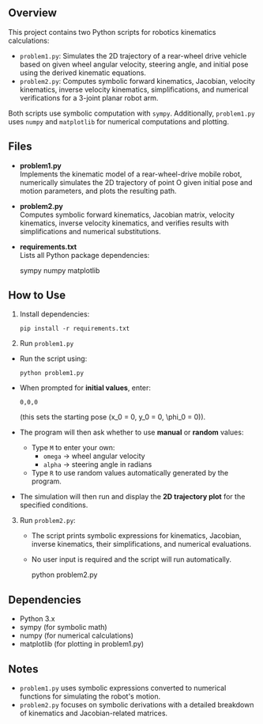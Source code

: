 
## Overview

This project contains two Python scripts for robotics kinematics calculations:

- `problem1.py`: Simulates the 2D trajectory of a rear-wheel drive vehicle based on given wheel angular velocity, steering angle, and initial pose using the derived kinematic equations.
- `problem2.py`: Computes symbolic forward kinematics, Jacobian, velocity kinematics, inverse velocity kinematics, simplifications, and numerical verifications for a 3-joint planar robot arm.

Both scripts use symbolic computation with `sympy`. Additionally, `problem1.py` uses `numpy` and `matplotlib` for numerical computations and plotting.

## Files

- **problem1.py**  
  Implements the kinematic model of a rear-wheel-drive mobile robot, numerically simulates the 2D trajectory of point O given initial pose and motion parameters, and plots the resulting path.

- **problem2.py**  
  Computes symbolic forward kinematics, Jacobian matrix, velocity kinematics, inverse velocity kinematics, and verifies results with simplifications and numerical substitutions.

- **requirements.txt**  
  Lists all Python package dependencies:

     sympy
     numpy
     matplotlib

## How to Use

1. Install dependencies:

       pip install -r requirements.txt

2. Run `problem1.py`

- Run the script using:

  `python problem1.py`

- When prompted for **initial values**, enter:

  `0,0,0`

  (this sets the starting pose \(x_0 = 0, y_0 = 0, \phi_0 = 0\)).

- The program will then ask whether to use **manual** or **random** values:
  - Type `M` to enter your own:
    - `omega` → wheel angular velocity  
    - `alpha` → steering angle in radians  
  - Type `R` to use random values automatically generated by the program.

- The simulation will then run and display the **2D trajectory plot** for the specified conditions.


3. Run `problem2.py`:

   - The script prints symbolic expressions for kinematics, Jacobian, inverse kinematics, their simplifications, and numerical evaluations.
   - No user input is required and the script will run automatically.

       python problem2.py

## Dependencies

- Python 3.x
- sympy (for symbolic math)
- numpy (for numerical calculations)
- matplotlib (for plotting in problem1.py)

## Notes

- `problem1.py` uses symbolic expressions converted to numerical functions for simulating the robot's motion.
- `problem2.py` focuses on symbolic derivations with a detailed breakdown of kinematics and Jacobian-related matrices.



